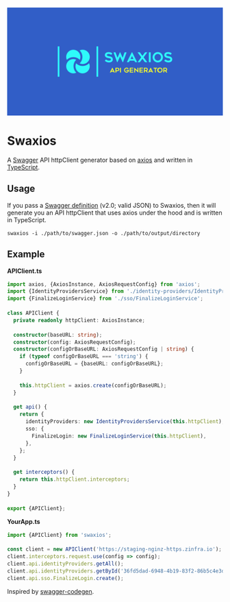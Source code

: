 ![Swaxios](./logo.png)

# Swaxios

A [Swagger](https://swagger.io/) API httpClient generator based on [axios](https://github.com/axios/axios) and written in [TypeScript](https://www.typescriptlang.org/).

## Usage

If you pass a [Swagger definition](https://swagger.io/docs/specification/2-0/basic-structure/) (v2.0; valid JSON) to Swaxios, then it will generate you an API httpClient that uses axios under the hood and is written in TypeScript.

```
swaxios -i ./path/to/swagger.json -o ./path/to/output/directory
```

## Example

**APIClient.ts**

```ts
import axios, {AxiosInstance, AxiosRequestConfig} from 'axios';
import {IdentityProvidersService} from './identity-providers/IdentityProvidersService';
import {FinalizeLoginService} from './sso/FinalizeLoginService';

class APIClient {
  private readonly httpClient: AxiosInstance;

  constructor(baseURL: string);
  constructor(config: AxiosRequestConfig);
  constructor(configOrBaseURL: AxiosRequestConfig | string) {
    if (typeof configOrBaseURL === 'string') {
      configOrBaseURL = {baseURL: configOrBaseURL};
    }

    this.httpClient = axios.create(configOrBaseURL);
  }

  get api() {
    return {
      identityProviders: new IdentityProvidersService(this.httpClient),
      sso: {
        FinalizeLogin: new FinalizeLoginService(this.httpClient),
      },
    };
  }

  get interceptors() {
    return this.httpClient.interceptors;
  }
}

export {APIClient};
```

**YourApp.ts**

```ts
import {APIClient} from 'swaxios';

const client = new APIClient('https://staging-nginz-https.zinfra.io');
client.interceptors.request.use(config => config);
client.api.identityProviders.getAll();
client.api.identityProviders.getById('36fd5dad-6948-4b19-83f2-86b5c4e3dcdc');
client.api.sso.FinalizeLogin.create();
```

Inspired by [swagger-codegen](https://github.com/swagger-api/swagger-codegen).
